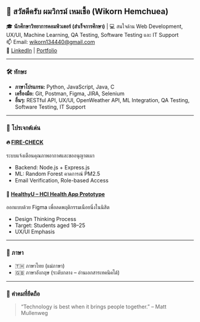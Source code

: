 ## 👋 สวัสดีครับ ผมวิกรม์ เหมเชื้อ (Wikorn Hemchuea)

🎓 **นักศึกษาวิทยาการคอมพิวเตอร์ (สำเร็จการศึกษา)** | 💻 สนใจด้าน Web Development, UX/UI, Machine Learning, QA Testing, Software Testing และ IT Support  
📫 Email: wikorn134440@gmail.com  
🔗 [LinkedIn](https://linkedin.com/in/wikorn-s) | [Portfolio](https://yourportfolio.com)

---

### 🛠 ทักษะ
- **ภาษาโปรแกรม:** Python, JavaScript, Java, C  
- **เครื่องมือ:** Git, Postman, Figma, JIRA, Selenium  
- **อื่นๆ:** RESTful API, UX/UI, OpenWeather API, ML Integration, QA Testing, Software Testing, IT Support

---

### 📁 โปรเจกต์เด่น
#### 🔥 [FIRE-CHECK](https://github.com/yourusername/fire-check-pm25)
ระบบแจ้งเตือนคุณภาพอากาศและขออนุญาตเผา  
- Backend: Node.js + Express.js  
- ML: Random Forest คาดการณ์ PM2.5  
- Email Verification, Role-based Access

#### 🧍 [HealthyU – HCI Health App Prototype](https://github.com/Wikorn1234/hci-health-app)
ออกแบบด้วย Figma เพื่อลดพฤติกรรมเนือยนิ่งในนิสิต  
- Design Thinking Process  
- Target: Students aged 18–25  
- UX/UI Emphasis

---

### 📌 ภาษา
- 🇹🇭 ภาษาไทย (แม่ภาษา)  
- 🇬🇧 ภาษาอังกฤษ (ระดับกลาง – อ่านเอกสารเทคนิคได้)

---

### 💬 คำคมที่ยึดถือ
> “Technology is best when it brings people together.” – Matt Mullenweg
